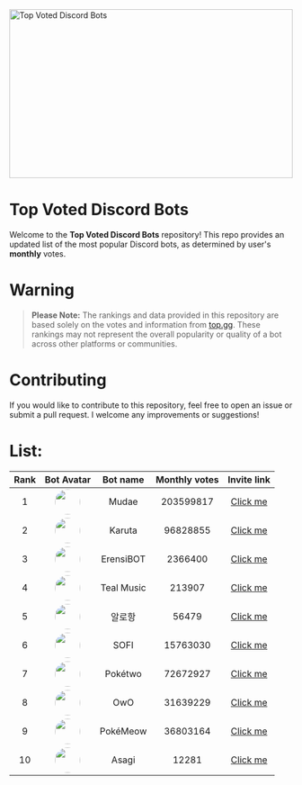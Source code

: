 <img src="https://miro.medium.com/v2/resize:fit:1400/0*HZPDFAVijYC-uNJ6.png" alt="Top Voted Discord Bots" height="300" width="100%">

# Top Voted Discord Bots

Welcome to the **Top Voted Discord Bots** repository! This repo provides an updated list of the most popular Discord bots, as determined by user's **monthly** votes.

# Warning
> **Please Note:** The rankings and data provided in this repository are based solely on the votes and information from [top.gg](https://top.gg/). These rankings may not represent the overall popularity or quality of a bot across other platforms or communities.

# Contributing

If you would like to contribute to this repository, feel free to open an issue or submit a pull request. I welcome any improvements or suggestions!

# List:



| Rank | Bot Avatar | Bot name        | Monthly votes | Invite link  |
|:----:|:----------:|:-----------------:|:--------------:|:------------:|
| 1 | <img src="https://cdn.discordapp.com/avatars/432610292342587392/29cb28fbf65a3958105026ab03abd306.png" width="45" height="45" style="border-radius: 50%"/> | Mudae | 203599817 | [Click me](https://discord.com/api/oauth2/authorize?client_id=432610292342587392&permissions=537159744&scope=applications.commands%20bot) |
| 2 | <img src="https://cdn.discordapp.com/avatars/646937666251915264/0e54d87446f106d1fd58385295ae9deb.png" width="45" height="45" style="border-radius: 50%"/> | Karuta | 96828855 | [Click me](https://discordapp.com/oauth2/authorize?client_id=646937666251915264&permissions=379969&scope=bot) |
| 3 | <img src="https://cdn.discordapp.com/avatars/689766089567109158/164365c3a3728800574ee9d6c274de10.png" width="45" height="45" style="border-radius: 50%"/> | ErensiBOT | 2366400 | [Click me](https://eren.si/invite) |
| 4 | <img src="https://cdn.discordapp.com/avatars/972795104525975622/72cf9c6425e087826f5e6f77053cdc76.png" width="45" height="45" style="border-radius: 50%"/> | Teal Music | 213907 | [Click me](https://discord.com/oauth2/authorize?client_id=972795104525975622&permissions=3492864&scope=applications.commands%20bot) |
| 5 | <img src="https://cdn.discordapp.com/avatars/826698986970677278/d1976db23f620c4ad18ecadd62082280.png" width="45" height="45" style="border-radius: 50%"/> | 알로항 | 56479 | [Click me](https://discord.com/oauth2/authorize?client_id=826698986970677278&permissions=8&scope=bot%20applications.commands) |
| 6 | <img src="https://cdn.discordapp.com/avatars/853629533855809596/a_4e9b12420d607a91fe65c3f7a035398f.png" width="45" height="45" style="border-radius: 50%"/> | SOFI | 15763030 | [Click me](https://discord.com/api/oauth2/authorize?client_id=853629533855809596&scope=bot+applications.commands&permissions=515396455521) |
| 7 | <img src="https://cdn.discordapp.com/avatars/716390085896962058/3031fa9e2fabde1652a57ab33f4d7f37.png" width="45" height="45" style="border-radius: 50%"/> | Pokétwo | 72672927 | [Click me](https://discord.com/oauth2/authorize?client_id=716390085896962058&scope=bot%20applications.commands&permissions=388168) |
| 8 | <img src="https://cdn.discordapp.com/avatars/408785106942164992/6604e05f480223c8413e1bc2c8ce1716.png" width="45" height="45" style="border-radius: 50%"/> | OwO | 31639229 | [Click me](https://discordapp.com/oauth2/authorize?client_id=408785106942164992&permissions=1074120776&scope=bot) |
| 9 | <img src="https://cdn.discordapp.com/avatars/664508672713424926/92b64284aa2cbcb1bcdb8ff315ccf41d.png" width="45" height="45" style="border-radius: 50%"/> | PokéMeow | 36803164 | [Click me](https://discord.com/oauth2/authorize?client_id=664508672713424926&scope=bot%20applications.commands&permissions=388168) |
| 10 | <img src="https://cdn.discordapp.com/avatars/1053580838945693717/a_5fe95450b4ebfd5e7aa692d6e7edb3d6.png" width="45" height="45" style="border-radius: 50%"/> | Asagi | 12281 | [Click me](https://discord.com/api/oauth2/authorize?client_id=1053580838945693717&permissions=8&scope=bot) |
